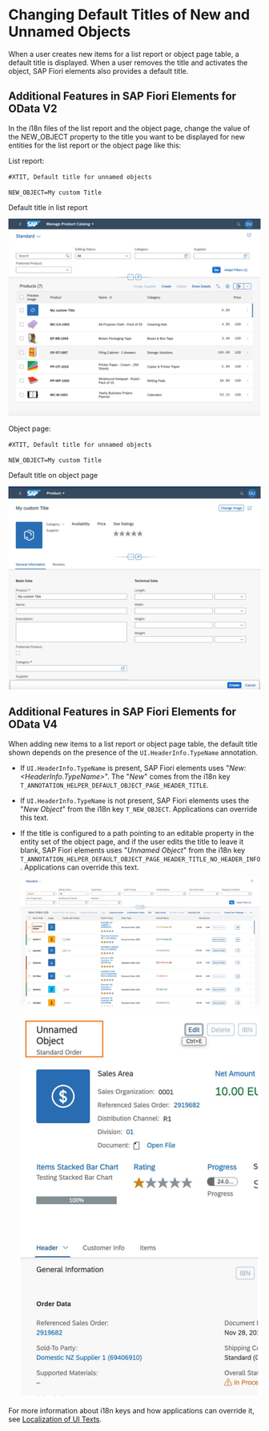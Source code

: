 <!-- loio63946c02df1d45efbbad5b1658fef3a5 -->

# Changing Default Titles of New and Unnamed Objects

When a user creates new items for a list report or object page table, a default title is displayed. When a user removes the title and activates the object, SAP Fiori elements also provides a default title.



<a name="loio63946c02df1d45efbbad5b1658fef3a5__section_msb_g2s_qrb"/>

## Additional Features in SAP Fiori Elements for OData V2

In the i18n files of the list report and the object page, change the value of the NEW\_OBJECT property to the title you want to be displayed for new entities for the list report or the object page like this:

List report:

`#XTIT, Default title for unnamed objects`

`NEW_OBJECT=My custom Title`

   
  
<a name="loio63946c02df1d45efbbad5b1658fef3a5__fig_b5l_xcp_vdb"/>Default title in list report

 ![](images/Default_Title_List_Report_61d6781.png "Default title in list report") 

Object page:

`#XTIT, Default title for unnamed objects`

`NEW_OBJECT=My custom Title`

   
  
<a name="loio63946c02df1d45efbbad5b1658fef3a5__fig_v52_zcp_vdb"/>Default title on object page

 ![](images/Object_Page_Default_Title_5301737.png "Default title on object page") 



<a name="loio63946c02df1d45efbbad5b1658fef3a5__section_mb5_k2s_qrb"/>

## Additional Features in SAP Fiori Elements for OData V4

When adding new items to a list report or object page table, the default title shown depends on the presence of the `UI.HeaderInfo.TypeName` annotation.

-   If `UI.HeaderInfo.TypeName` is present, SAP Fiori elements uses "*New: <HeaderInfo.TypeName\>*". The "*New*" comes from the i18n key `T_ANNOTATION_HELPER_DEFAULT_OBJECT_PAGE_HEADER_TITLE`.

-   If `UI.HeaderInfo.TypeName` is not present, SAP Fiori elements uses the "*New Object*" from the i18n key `T_NEW_OBJECT`. Applications can override this text.

-   If the title is configured to a path pointing to an editable property in the entity set of the object page, and if the user edits the title to leave it blank, SAP Fiori elements uses "*Unnamed Object*" from the i18n key `T_ANNOTATION_HELPER_DEFAULT_OBJECT_PAGE_HEADER_TITLE_NO_HEADER_INFO`. Applications can override this text.

     ![](images/Unnamed_Object_in_List_Report_Table_06b6206.png) 

     ![](images/Unnamed_Object_in_Object_Page_Header_3a3fbd6.png) 


For more information about i18n keys and how applications can override it, see [Localization of UI Texts](localization-of-ui-texts-b8cb649.md).

